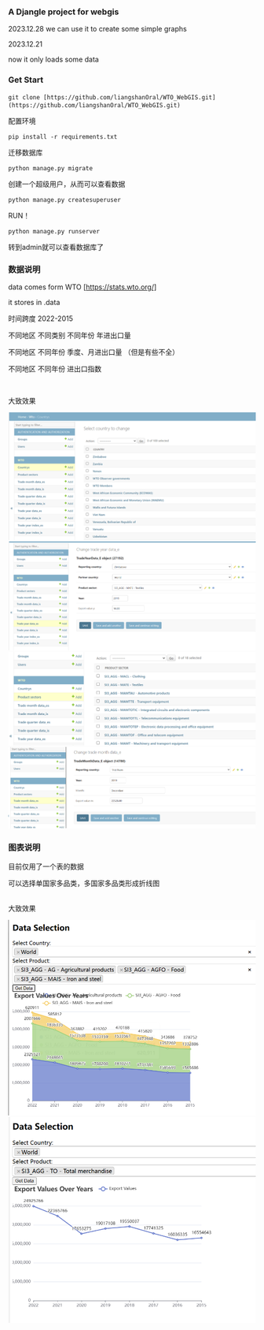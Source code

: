### A Djangle project for webgis 
2023.12.28
we can use it to create some simple graphs


2023.12.21

now it only loads some data


### Get Start
```
git clone [https://github.com/liangshanOral/WTO_WebGIS.git](https://github.com/liangshanOral/WTO_WebGIS.git)
```
配置环境
```
pip install -r requirements.txt
```
迁移数据库
```
python manage.py migrate
```
创建一个超级用户，从而可以查看数据
```
python manage.py createsuperuser
```
RUN！
```
python manage.py runserver
```
转到admin就可以查看数据库了


### 数据说明
data comes form WTO [https://stats.wto.org/]

it stores in .data

时间跨度 2022-2015

不同地区 不同类别 不同年份 年进出口量

不同地区 不同年份 季度、月进出口量 （但是有些不全）

不同地区 不同年份 进出口指数

<br>

大致效果

![图片描述](imgs/Untitled1.png)
![图片描述](imgs/Untitled2.png)
![图片描述](imgs/Untitled3.png)
![图片描述](imgs/Untitled4.png)

### 图表说明
目前仅用了一个表的数据

可以选择单国家多品类，多国家多品类形成折线图

<br>
大致效果

![图片描述](imgs/Untitled5.png)
![图片描述](imgs/Untitled6.png)
